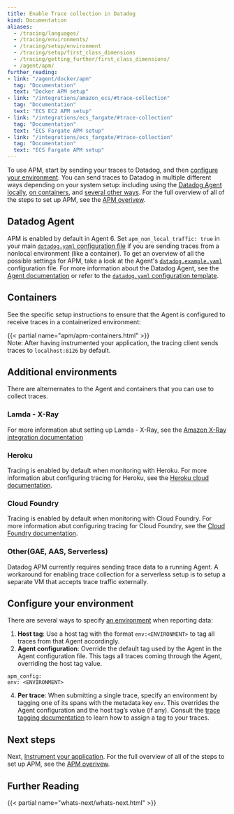 ```yaml
---
title: Enable Trace collection in Datadog
kind: Documentation
aliases:
  - /tracing/languages/
  - /tracing/environments/
  - /tracing/setup/environment
  - /tracing/setup/first_class_dimensions
  - /tracing/getting_further/first_class_dimensions/
  - /agent/apm/
further_reading:
- link: "/agent/docker/apm"
  tag: "Documentation"
  text: "Docker APM setup"
- link: "/integrations/amazon_ecs/#trace-collection"
  tag: "Documentation"
  text: "ECS EC2 APM setup"
- link: "/integrations/ecs_fargate/#trace-collection"
  tag: "Documentation"
  text: "ECS Fargate APM setup"
- link: "/integrations/ecs_fargate/#trace-collection"
  tag: "Documentation"
  text: "ECS Fargate APM setup"
---
```


To use APM, start by sending your traces to Datadog, and then [configure your environment](#-configure-your-environment). You can send traces to Datadog in multiple different ways depending on your system setup: including using the [Datadog Agent locally](#datadog-agent), [on containers](#containers), and [several other ways](#-additional-environments). For the full overview of all of the steps to set up APM, see the [APM overivew][1].

## Datadog Agent

APM is enabled by default in Agent 6. Set `apm_non_local_traffic: true` in your main [`datadog.yaml` configuration file][2] if you are sending traces from a nonlocal environment (like a container). 
To get an overview of all the possible settings for APM, take a look at the Agent's [`datadog.example.yaml`][3] configuration file. For more information about the Datadog Agent, see the [Agent documentation][4] or refer to the [`datadog.yaml` configuration template][5].

## Containers

See the specific setup instructions to ensure that the Agent is configured to receive traces in a containerized environment:

{{< partial name="apm/apm-containers.html" >}}
</br>
Note: After having instrumented your application, the tracing client sends traces to `localhost:8126` by default. 

## Additional environments

There are alternernates to the Agent and containers that you can use to collect traces.

### Lamda - X-Ray

For more information abut setting up Lamda - X-Ray, see the [Amazon X-Ray integration documentation][6]

### Heroku

Tracing is enabled by default when monitoring with Heroku. For more information abut configuring tracing for Heroku, see the [Heroku cloud documentation][7].

### Cloud Foundry

Tracing is enabled by default when monitoring with Cloud Foundry. For more information abut configuring tracing for Cloud Foundry, see the [Cloud Foundry documentation][8].

### Other(GAE, AAS, Serverless)

Datadog APM currently requires sending trace data to a running Agent. A workaround for enabling trace collection for a serverless setup is to setup a separate VM that accepts trace traffic externally.

## Configure your environment

There are several ways to specify [an environment][9] when reporting data:

1. **Host tag**: Use a host tag with the format `env:<ENVIRONMENT>` to tag all traces from that Agent accordingly.
2. **Agent configuration**: Override the default tag used by the Agent in the Agent configuration file. This tags all traces coming through the Agent, overriding the host tag value.
  ```
  apm_config:
  env: <ENVIRONMENT>
  ```
4. **Per trace**: When submitting a single trace, specify an environment by tagging one of its spans with the metadata key `env`. This overrides the Agent configuration and the host tag’s value (if any). Consult the [trace tagging documentation][10] to learn how to assign a tag to your traces.

## Next steps

Next, [Instrument your application][11]. For the full overview of all of the steps to set up APM, see the [APM overivew][1]. 

## Further Reading

{{< partial name="whats-next/whats-next.html" >}}

[1]: /tracing
[2]: /agent/guide/agent-configuration-files/?tab=agentv6#agent-main-configuration-file
[3]: https://github.com/DataDog/datadog-trace-agent/blob/6.4.1/datadog.example.yaml
[4]: /agent
[5]: https://github.com/DataDog/datadog-agent/blob/master/pkg/config/config_template.yaml
[6]: /integrations/amazon_xray/#overview
[7]: /agent/basic_agent_usage/heroku/#installation
[8]: /integrations/cloud_foundry/#trace-collection
[9]: /tracing/advanced/setting_primary_tags_to_scope/#definition
[10]: /tracing/advanced/adding_metadata_to_spans/?tab=java
[11]: /apm-setup/tracing/setup
